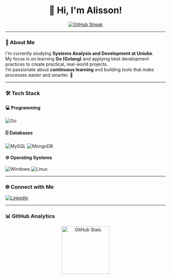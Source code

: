 <h1 align="center">👋 Hi, I'm Alisson!</h1>

<p align="center">
  <a href="https://github.com/hopbunny">
    <img src="https://github-readme-streak-stats.herokuapp.com?user=hopbunny&theme=tokyonight&hide_border=true" alt="GitHub Streak"/>
  </a>
</p>

---

### 🧠 About Me
I'm currently studying **Systems Analysis and Development at Uniube**.  
My focus is on learning **Go (Golang)** and applying best development practices to create practical, real-world projects.  
I’m passionate about **continuous learning** and building tools that make processes easier and smarter. 🚀  

---

### 🛠️ Tech Stack
#### 💻 Programming
![Go](https://img.shields.io/badge/Go-00ADD8?style=for-the-badge&logo=go&logoColor=white)

#### 🗄️ Databases
![MySQL](https://img.shields.io/badge/MySQL-005C84?style=for-the-badge&logo=mysql&logoColor=white)
![MongoDB](https://img.shields.io/badge/MongoDB-4EA94B?style=for-the-badge&logo=mongodb&logoColor=white)

#### ⚙️ Operating Systems
![Windows](https://img.shields.io/badge/Windows-0078D6?style=for-the-badge&logo=windows&logoColor=white)
![Linux](https://img.shields.io/badge/Linux-FCC624?style=for-the-badge&logo=linux&logoColor=black)

---

### 🌐 Connect with Me
[![LinkedIn](https://img.shields.io/badge/LinkedIn-0077B5?style=for-the-badge&logo=linkedin&logoColor=white)](https://www.linkedin.com/in/alisson-luis?utm_source=share&utm_campaign=share_via&utm_content=profile&utm_medium=android_app)

---

### 📊 GitHub Analytics
<div align="center">
  <img height="150em" src="https://github-readme-stats.vercel.app/api?username=hopbunny&show_icons=true&theme=tokyonight&include_all_commits=true&count_private=true" alt="GitHub Stats"/>
  <img height="150em
